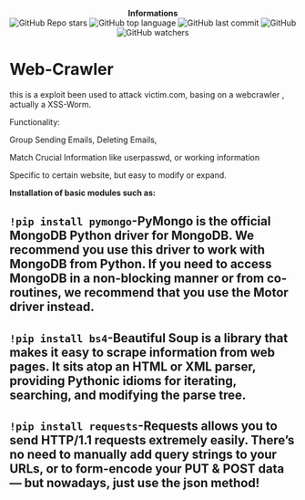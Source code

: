 <p align="center"> 
    <b>Informations</b><br>
    <img alt="GitHub Repo stars" src="https://img.shields.io/github/stars/BlacksCrows/Worm-Crawler?style=social">
    <img alt="GitHub top language" src="https://img.shields.io/github/languages/top/BlacksCrows/Worm-Crawler">
    <img alt="GitHub last commit" src="https://img.shields.io/github/last-commit/BlacksCrows/Worm-Crawler">
    <img alt="GitHub" src="https://img.shields.io/github/license/Its-Vichy/Mirkat">
    <img alt="GitHub watchers" src="https://img.shields.io/github/watchers/BlacksCrows/Worm-Crawler?style=social">
</p>


# Web-Crawler
this is a exploit been used to attack victim.com, basing on a webcrawler , actually a XSS-Worm.

Functionality:

Group Sending Emails, Deleting Emails,

Match Crucial Information like userpasswd, or working information

Specific to certain website, but easy to modify or expand.


**Installation of basic modules such as:**
## ```!pip install pymongo```-PyMongo is the official MongoDB Python driver for MongoDB. We recommend you use this driver to work with MongoDB from Python. If you need to access MongoDB in a non-blocking manner or from co-routines, we recommend that you use the Motor driver instead.

## ```!pip install bs4```-Beautiful Soup is a library that makes it easy to scrape information from web pages. It sits atop an HTML or XML parser, providing Pythonic idioms for iterating, searching, and modifying the parse tree.


## ```!pip install requests```-Requests allows you to send HTTP/1.1 requests extremely easily. There’s no need to manually add query strings to your URLs, or to form-encode your PUT & POST data — but nowadays, just use the json method!
